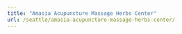 ```yaml
---
title: "Amasia Acupuncture Massage Herbs Center"
url: /seattle/amasia-acupuncture-massage-herbs-center/
---
```


